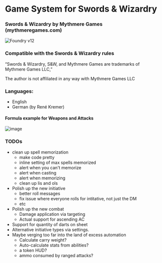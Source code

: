 # Game System for Swords & Wizardry 
### Swords & Wizardry by Mythmere Games (mythmeregames.com)
![Foundry v12](https://img.shields.io/badge/foundry-v12-green)

### Compatible with the Swords & Wizardry rules

“Swords & Wizardry, S&W, and Mythmere Games are trademarks of Mythmere Games LLC,”

The author is not affiliated in any way with Mythmere Games LLC

### Languages: 

 - English
 - German (by René Kremer)

#### Formula example for Weapons and Attacks
![image](https://github.com/tomski80/swords-wizardry/assets/26262858/a6f5727b-ae8c-4ce8-8039-d2f9d2e46eae)

### TODOs

- clean up spell memorization
  - make code pretty
  - inline setting of max spells memorized
  - alert when you can't memorize
  - alert when casting
  - alert when memorizing
  - clean up lis and ols
- Polish up the new initiative
  - better roll messages
  - fix issue where everyone rolls for intitative, not just the DM
  - etc
- Polish up the new combat
  - Damage application via targeting
  - Actual support for ascending AC
- Support for quantity of darts on sheet
- Alternative initiative types via settings.
- Maybe verging too far into the land of excess automation
  - Calculate carry weight?
  - Auto-calculate stats from abilities?
  - a token HUD?
  - ammo consumed by ranged attacks?
